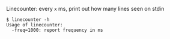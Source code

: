 Linecounter: every `x` ms, print out how many lines seen on stdin

```
$ linecounter -h
Usage of linecounter:
  -freq=1000: report frequency in ms
```
